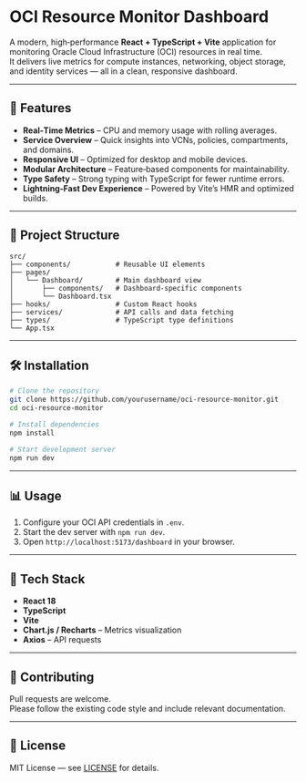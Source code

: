 # OCI Resource Monitor Dashboard

A modern, high‑performance **React + TypeScript + Vite** application for monitoring Oracle Cloud Infrastructure (OCI) resources in real time.  
It delivers live metrics for compute instances, networking, object storage, and identity services — all in a clean, responsive dashboard.

---

## 🚀 Features

- **Real‑Time Metrics** – CPU and memory usage with rolling averages.
- **Service Overview** – Quick insights into VCNs, policies, compartments, and domains.
- **Responsive UI** – Optimized for desktop and mobile devices.
- **Modular Architecture** – Feature‑based components for maintainability.
- **Type Safety** – Strong typing with TypeScript for fewer runtime errors.
- **Lightning‑Fast Dev Experience** – Powered by Vite’s HMR and optimized builds.

---

## 📂 Project Structure

```
src/
├── components/           # Reusable UI elements
├── pages/
│   └── Dashboard/        # Main dashboard view
│       ├── components/   # Dashboard‑specific components
│       └── Dashboard.tsx
├── hooks/                # Custom React hooks
├── services/             # API calls and data fetching
├── types/                # TypeScript type definitions
└── App.tsx
```

---

## 🛠 Installation

```bash
# Clone the repository
git clone https://github.com/yourusername/oci-resource-monitor.git
cd oci-resource-monitor

# Install dependencies
npm install

# Start development server
npm run dev
```

---

## 📊 Usage

1. Configure your OCI API credentials in `.env`.
2. Start the dev server with `npm run dev`.
3. Open `http://localhost:5173/dashboard` in your browser.

---

## 🧩 Tech Stack

- **React 18**
- **TypeScript**
- **Vite**
- **Chart.js / Recharts** – Metrics visualization
- **Axios** – API requests

---

## 🤝 Contributing

Pull requests are welcome.  
Please follow the existing code style and include relevant documentation.

---

## 📄 License

MIT License — see [LICENSE](LICENSE) for details.
